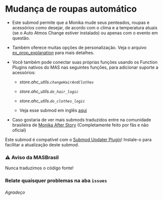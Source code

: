 # Mudança de roupas automático
- Este submod permite que a Monika mude seus penteados, roupas e acessórios como desejar, de acordo com o clima e a temperatura atuais (se o Auto Atmos Change estiver instalado) ou apenas com o evento em questão.
- Também oferece muitas opções de personalização. Veja o arquivo [ex_prop_explanation](game/Submods/Auto%20Hair%20Change/ex_prop_explanation.md) para mais detalhes.
- Você também pode conectar suas próprias funções usando os Function Plugins nativos do MAS nas seguintes funções, para adicionar suporte a acessórios:
  - *store.ahc_utils.`changeHairAndClothes`*
  - *store.ahc_utils.`do_hair_logic`*
  - *store.ahc_utils.`do_clothes_logic`*
 
  - Veja esse submod em inglês [aqui](https://github.com/multimokia/MAS-Submod-Auto-Outfit-Change)

- Caso gostaria de ver mais submods traduzidos entre na comunidade brasileira de [Monika After Story](https://discord.gg/vq5GZBW42R) (Completamente feito por fãs e não oficial)

Este submod é compatível com o [Submod Updater Plugin](https://github.com/Booplicate/MAS-Submods-SubmodUpdaterPlugin/releases/latest)! Instale-o para facilitar a atualização deste submod.

### ⚠️ Aviso da MASBrasil
Nunca traduzimos o código fonte!


### Relate quaisquer problemas na aba `issues`
###### Agradeço

